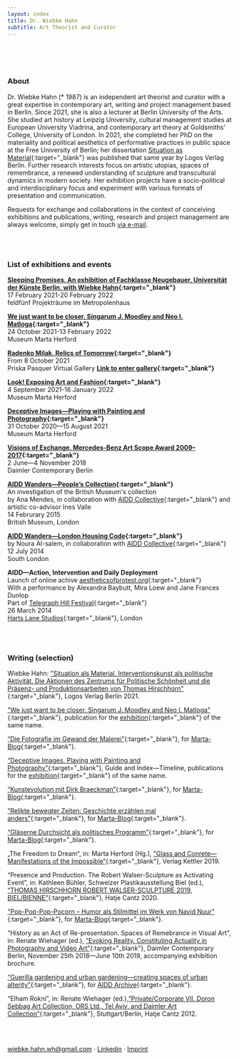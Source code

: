 ```yaml
---
layout: index
title: Dr. Wiebke Hahn
subtitle: Art Theorist and Curator
---
```


<br />
<br />
<br />

### About

Dr. Wiebke Hahn (* 1987) is an independent art theorist and curator with a great expertise in contemporary art, writing and project management based in Berlin. Since 2021, she is also a lecturer at Berlin University of the Arts. She studied art history at Leipzig University, cultural management studies at European University Viadrina, and contemporary art theory at Goldsmiths’ College, University of London. In 2021, she completed her PhD on the materiality and political aesthetics of performative practices in public space at the Free University of Berlin; her dissertation [Situation as Material](https://www.logos-verlag.de/cgi-bin/engbuchmid?isbn=5292&lng=deu&id=){:target="_blank"} was published that same year by Logos Verlag Berlin. Further research interests focus on artistic utopias, spaces of remembrance, a renewed understanding of sculpture and transcultural dynamics in modern society. Her exhibition projects have a socio-political and interdisciplinary focus and experiment with  various formats of presentation and communication. 

Requests for exchange and collaborations in the context of conceiving exhibitions and publications, writing, research and project management are always welcome, simply get in touch [via e-mail](mailto:wiebke.hahn.wh@gmail.com).

<br />
<br />

### List of exhibitions and events

**[Sleeping Promises. An exhibition of Fachklasse Neugebauer, Universität der Künste Berlin, with Wiebke Hahn](https://feldfuenf.berlin/veranstaltungen/sleeping-promises-ausstellung/){:target="_blank"}**<br />
17 February 2021-20 February 2022<br />
feldfünf Projekträume im Metropolenhaus

**[We just want to be closer. Singarum J. Moodley and Neo I. Matloga](https://marta-herford.de/en/ausstellungen/ersehntenaehe/){:target="_blank"}**<br />
24 October 2021-13 February 2022<br />
Museum Marta Herford

**[Radenko Milak. Relics of Tomorrow](https://priskapasquer.art/radenko-milak-relics-of-tomorrow-priska-pasquer-virtual-gallery/){:target="_blank"}**<br />
From 8 October 2021<br />
Priska Pasquer Virtual Gallery
**[Link to enter gallery](https://hubs.mozilla.com/NU6Sw4A/PRISKA-PASQUER-VIRTUAL-GALLERY-RADENKO-MILAK/){:target="_blank"}**<br />


**[Look! Exposing Art and Fashion](https://marta-herford.de/en/ausstellungen/look/){:target="_blank"}**<br />
4 September 2021-16 January 2022<br />
Museum Marta Herford


**[Deceptive Images—Playing with Painting and Photography](https://marta-herford.de/en/ausstellungen/truegerischebilder/){:target="_blank"}**<br />
31 October 2020—15 August 2021<br />
Museum Marta Herford


**[Visions of Exchange. Mercedes-Benz Art Scope Award 2009–2017](https://art.daimler.com/en/mercedes-benz-art-scope-2009-2017/){:target="_blank"}**<br />
2 June—4 November 2018<br />
Daimler Contemporary Berlin


**[AIDD Wanders—People’s Collection](http://aestheticsofprotest.org/think-tank/wanders/){:target="_blank"}**<br />
An investigation of the British Museum's collection<br />
by Ana Mendes, in collaboration with [AIDD Collective](http://aestheticsofprotest.org/){:target="_blank"} and artistic co-advisor Ines Valle<br />
14 Februrary 2015<br />
British Museum, London


**[AIDD Wanders—London Housing Code](http://aestheticsofprotest.org/think-tank/wanders/){:target="_blank"}**<br />
by Noura Al-salem, in collaboration with [AIDD Collective](http://aestheticsofprotest.org/){:target="_blank"}<br />
12 July 2014<br />
South London


**AIDD—Action, Intervention and Daily Deployment**<br />
Launch of online achive [aestheticsofprotest.org](http://aestheticsofprotest.org/){:target="_blank"}<br />
With a performance by Alexandra Baybutt, Mira Loew and Jane Frances Dunlop<br />
Part of [Telegraph Hill Festival](https://www.telegraphhillfestival.org.uk/){:target="_blank"}<br />
26 March 2014<br />
[Harts Lane Studios](https://www.hartslane.org/){:target="_blank"}, London

<br />
<br />

### Writing (selection)

Wiebke Hahn: ["Situation als Material. Interventionskunst als politische Aktivität. Die Aktionen des Zentrums für Politische Schönheit und die Präsenz- und Produktionsarbeiten von Thomas Hirschhorn"](https://www.logos-verlag.de/cgi-bin/engbuchmid?isbn=5292&lng=deu&id=){:target="_blank"}, Logos Verlag Berlin 2021.

["We just want to be closer. Singarum J. Moodley and Neo I. Matloga"](https://marta-herford.ticketfritz.de/Shop/Detail/14452/21793){:target="_blank"}, publication for the [exhibition](https://marta-herford.de/en/ausstellungen/ersehntenaehe/){:target="_blank"} of the same name.

[“Die Fotografie im Gewand der Malerei”](https://marta-blog.de/die-fotografie-im-gewand-der-malerei/){:target="_blank"}, for [Marta-Blog](https://marta-blog.de/){:target="_blank"}.

[“Deceptive Images. Playing with Painting and Photography”](https://marta-herford.de/en/truegerische-bilder/){:target="_blank"}, Guide and Index—Timeline, publications for the [exhibition](https://marta-herford.de/en/ausstellungen/truegerischebilder/){:target="_blank"} of the same name.

[“Kunstevolution mit Dirk Braeckman”](https://marta-blog.de/kunstevolution-mit-dirk-braeckman/){:target="_blank"}, for [Marta-Blog](https://marta-blog.de/){:target="_blank"}.

[“Relikte bewegter Zeiten: Geschichte erzählen mal anders”](https://marta-blog.de/relikte-bewegter-zeiten-geschichte-erzaehlen-mal-anders/){:target="_blank"}, for [Marta-Blog](https://marta-blog.de/){:target="_blank"}.

[“Gläserne Durchsicht als politisches Programm”](https://marta-blog.de/glaeserne-durchsicht-als-politisches-programm/){:target="_blank"}, for [Marta-Blog](https://marta-blog.de/){:target="_blank"}.

„The Freedom to Dream“, in: Marta Herford (Hg.), ["Glass and Conrete—Manifestations of the Impossible“](https://marta-herford.de/en/glas-und-beton/){:target="_blank"}, Verlag Kettler 2019.

“Presence and Production. The Robert Walser-Sculpture as Activating Event”, in: Kathleen Bühler, Schweizer Plastikausstellung Biel (ed.), [“THOMAS HIRSCHHORN ROBERT WALSER-SCULPTURE 2019, BIEL/BIENNE”](https://www.robertwalser-sculpture.com/katalog/){:target="_blank"}, Hatje Cantz 2020.

["Pop-Pop-Pop-Pocorn – Humor als Stilmittel im Werk von Navid Nuur"](https://marta-blog.de/pop-pop-pop-pocorn-humor-als-stilmittel-im-werk-von-navid-nuur/){:target="_blank"}, for [Marta-Blog](https://marta-blog.de/){:target="_blank"}.

“History as an Act of Re-presentation. Spaces of Remebrance in Visual Art”, in: Renate Wiehager (ed.), [“Evoking Reality. Constituting Actuality in Photography and Video Art”](http://art.daimler.com/media/Exhibition-catalogue.pdf){:target="_blank"}, Daimler Contemporary Berlin, November 25th 2018—June 10th 2019, accompanying exhibition brochure. 

[“Guerilla gardening and urban gardening—creating spaces of urban alterity”](http://aestheticsofprotest.org/urban-gardening.){:target="_blank"}, for [AIDD Archive](http://aestheticsofprotest.org/){:target="_blank"}.

“Elham Rokni”, in: Renate Wiehager (ed.),[“Private/Corporate VII. Doron Sebbag Art Collection, ORS Ltd., Tel Aviv, and Daimler Art Collection”](https://art.daimler.com/en/publication/private-corporate-vii-2/){:target="_blank"}, Stuttgart/Berlin, Hatje Cantz 2012.

<br />
<br />

[wiebke.hahn.wh@gmail.com](mailto:wiebke.hahn.wh@gmail.com) &middot; [Linkedin](https://www.linkedin.com/in/wiebke-hahn-625b46173/) &middot; [Imprint](/impressum)
